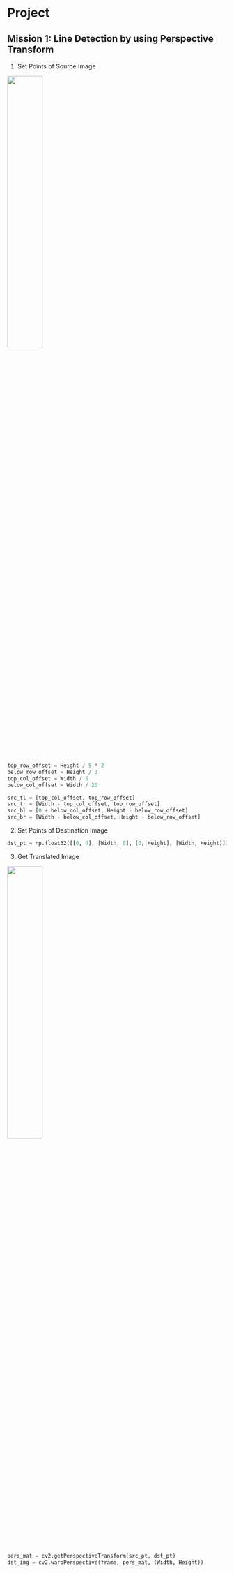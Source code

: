 # Project

## Mission 1: Line Detection by using Perspective Transform

1. Set Points of Source Image  
<img src="https://user-images.githubusercontent.com/53277342/158499347-ddb89745-b70b-4c07-a6a4-70e18fef85f9.png" width="40%"/>

``` python
top_row_offset = Height / 5 * 2
below_row_offset = Height / 3
top_col_offset = Width / 5
below_col_offset = Width / 20

src_tl = [top_col_offset, top_row_offset]
src_tr = [Width - top_col_offset, top_row_offset]
src_bl = [0 + below_col_offset, Height - below_row_offset]
src_br = [Width - below_col_offset, Height - below_row_offset]
```

2. Set Points of Destination Image
``` python
dst_pt = np.float32([[0, 0], [Width, 0], [0, Height], [Width, Height]])
```

3. Get Translated Image
<img src="https://user-images.githubusercontent.com/53277342/158499389-8b33ac1d-cd18-4cd6-8f35-dd3c24d05ad5.png" width="40%"/>

```python
pers_mat = cv2.getPerspectiveTransform(src_pt, dst_pt)
dst_img = cv2.warpPerspective(frame, pers_mat, (Width, Height))
```
